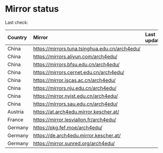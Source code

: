 <script src="./time.js"></script>
# Mirror status
Last check: <script type="text/javascript">localize(1737641997.8023827);</script>

|Country|Mirror|Last update|
|:------|:-----|:----------|
|China|https://mirrors.tuna.tsinghua.edu.cn/arch4edu/|<script type="text/javascript">localize(1737614455);</script>|
|China|https://mirrors.aliyun.com/arch4edu/|<script type="text/javascript">localize(1737571272);</script>|
|China|https://mirrors.bfsu.edu.cn/arch4edu/|<script type="text/javascript">localize(1737614455);</script>|
|China|https://mirrors.cernet.edu.cn/arch4edu/|<script type="text/javascript">localize(1737614455);</script>|
|China|https://mirror.iscas.ac.cn/arch4edu/|<script type="text/javascript">localize(1737614455);</script>|
|China|https://mirrors.nju.edu.cn/arch4edu/|<script type="text/javascript">localize(1737528180);</script>|
|China|https://mirror.nyist.edu.cn/arch4edu/|<script type="text/javascript">localize(1737614455);</script>|
|China|https://mirrors.sau.edu.cn/arch4edu/|<script type="text/javascript">localize(1731653531);</script>|
|Austria|https://at.arch4edu.mirror.kescher.at/|<script type="text/javascript">localize(1737614455);</script>|
|France|https://mirror.lesviallon.fr/arch4edu/|<script type="text/javascript">localize(1737614455);</script>|
|Germany|https://pkg.fef.moe/arch4edu/|<script type="text/javascript">localize(1737614455);</script>|
|Germany|https://de.arch4edu.mirror.kescher.at/|<script type="text/javascript">localize(1737614455);</script>|
|Germany|https://mirror.sunred.org/arch4edu/|<script type="text/javascript">localize(1737614455);</script>|

<script src="./tablefilter/tablefilter.js"></script>
<script src="./table.js"></script>